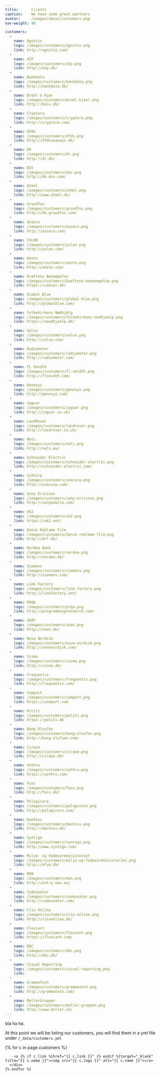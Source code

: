 ```yaml
---
title:      Clients
caption:    We have some great partners
avatar:     /images/about/customers.png
nav-weight: 40

customers:
  -
    name: Agnitio
    logo: /images/customers/agnitio.png
    link: http://agnitio.com/
  -
    name: ATP
    logo: /images/customers/atp.png
    link: http://atp.dk/
  -
    name: Bankdata
    logo: /images/customers/bankdata.png
    link: http://bankdata.dk/
  -
    name: Brüel & Kjær
    logo: /images/customers/bruel-kjaer.png
    link: http://bksv.dk/
  -
    name: Cryptera
    logo: /images/customers/cryptera.png
    link: http://cryptera.com/
  -
    name: DFDS
    logo: /images/customers/dfds.png
    link: http://dfdsseaways.dk/
  -
    name: DR
    logo: /images/customers/dr.png
    link: http://dr.dk/
  -
    name: DSV
    logo: /images/customers/dsv.png
    link: http://dk.dsv.com/
  -
    name: Atmel
    logo: /images/customers/atmel.png
    link: http://www.atmel.dk/
  -
    name: Grundfos
    logo: /images/customers/grundfos.png
    link: http://dk.grundfos.com/
  -
    name: Asseco
    logo: /images/customers/asseco.png
    link: http://asseco.com/
  -
    name: YXLON
    logo: /images/customers/yxlon.png
    link: http://yxlon.com/
  -
    name: Anoto
    logo: /images/customers/anoto.png
    link: http://anoto.com/
  -
    name: Kræftens Bekæmpelse
    logo: /images/customers/kaeftens-bekaempelse.png
    link: https://cancer.dk/
  -
    name: Global Blue
    logo: /images/customers/global-blue.png
    link: http://globalblue.com/
  -
    name: Folkekirkens Nødhjælp
    logo: /images/customers/folkekirkens-nodhjaelp.png
    link: https://noedhjaelp.dk/
  -
    name: Volvo
    logo: /images/customers/volvo.png
    link: http://volvo.com/
  -
    name: Radiometer
    logo: /images/customers/radiometer.png
    link: http://radiometer.com/
  -
    name: FL Smidth
    logo: /images/customers/fl-smidth.png
    link: http://flsmidth.com/
  -
    name: Genesys
    logo: /images/customers/genesys.png
    link: http://genesys.com/
  -
    name: Jaguar
    logo: /images/customers/jaguar.png
    link: http://jaguar.co.uk/
  -
    name: LandRover
    logo: /images/customers/landrover.png
    link: http://landrover.co.uk/
  -
    name: Nets
    logo: /images/customers/nets.png
    link: http://nets.eu/
  -
    name: Schneider Electric
    logo: /images/customers/schneider-electric.png
    link: http://schneider-electric.com/
  -
    name: SimCorp
    logo: /images/customers/simcorp.png
    link: http://simcorp.com/
  -
    name: Sony Ericsson
    logo: /images/customers/sony-ericsson.png
    link: http://sonymobile.com/
  -
    name: UK2
    logo: /images/customers/uk2.png
    link: https://uk2.net/
  -
    name: Dansk Reklame Film
    logo: /images/customers/dansk-reklame-film.png
    link: http://drf.dk/
  -
    name: Nordea Bank
    logo: /images/customers/nordea.png
    link: http://nordea.dk/
  -
    name: Siemens
    logo: /images/customers/siemens.png
    link: http://siemens.com/
  -
    name: Link Factory
    logo: /images/customers/link-factory.png
    link: http://linkfactory.net/
  -
    name: PRQA
    logo: /images/customers/prqa.png
    link: http://programmingresearch.com/
  -
    name: SKAT
    logo: /images/customers/skat.png
    link: http://skat.dk/
  -
    name: Novo Nordisk
    logo: /images/customers/novo-nordisk.png
    link: http://novonordisk.com/
  -
    name: Visma
    logo: /images/customers/visma.png
    link: http://visma.dk/
  -
    name: Frequentis
    logo: /images/customers/frequentis.png
    link: http://frequentis.com/
  -
    name: Compart
    logo: /images/customers/compart.png
    link: https://compart.com
  -
    name: Politi
    logo: /images/customers/politi.png
    link: https://politi.dk
  -
    name: Bang Olusfen
    logo: /images/customers/bang-olusfen.png
    link: http://bang-olufsen.com/
  -
    name: Cirque
    logo: /images/customers/cirque.png
    link: http://cirque.dk/
  -
    name: Xethru
    logo: /images/customers/xethru.png
    link: https://xethru.com/
  -
    name: Foss
    logo: /images/customers/foss.png
    link: http://foss.dk/
  -
    name: Pelagicore
    logo: /images/customers/pelagicore.png
    link: http://pelagicore.com/
  -
    name: Danfoss
    logo: /images/customers/danfoss.png
    link: http://danfoss.dk/
  -
    name: Syntigo
    logo: /images/customers/syntigo.png
    link: http://www.syntigo.com/
  -
    name: Miljø- og Fødevareministeriet
    logo: /images/customers/miljo-og-fodevareministeriet.png
    link: http://mfvm.dk/
  -
    name: MAN
    logo: /images/customers/man.png
    link: http://entry.man.eu/
  -
    name: Codesealer
    logo: /images/customers/codesealer.png
    link: http://codesealer.com/
  -
    name: Clio Online
    logo: /images/customers/clio-online.png
    link: http://clioonline.dk/
  -
    name: Flexiant
    logo: /images/customers/flexiant.png
    link: https://flexiant.com/
  -
    name: DBC
    logo: /images/customers/dbc.png
    link: http://dbc.dk/
  -
    name: Visual Reporting
    logo: /images/customers/visual-reporting.png
    link: 
  -
    name: GrammaTech
    logo: /images/customers/grammatech.png
    link: http://grammatech.com/
  -
    name: MøllerGruppen
    logo: /images/customers/moller-gruppen.png
    link: http://www.moller.no/
---
```


bla ha ha.

At this point we will be listing our customers, you will find them in a yml file under `/_data/customers.yml`

<div class="customers">
  <div class="customers-wrapper">
    {% for c in page.customers %}
      <div class="customer">

        <a {% if c.link %}href="{{ c.link }}" {% endif %}target="_blank" title="{{ c.name }}"><img src="{{ c.logo }}" alt="{{ c.name }}"></a>
      </div>
    {% endfor %}
  </div>
</div>
